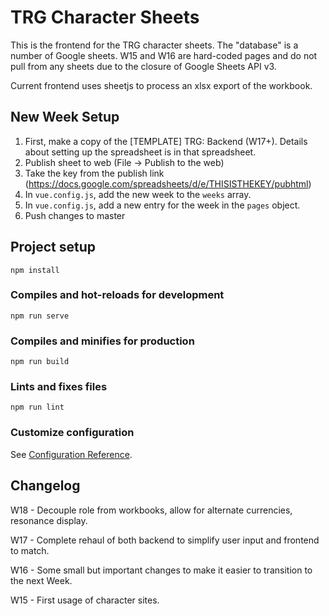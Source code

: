 # TRG Character Sheets

This is the frontend for the TRG character sheets. The "database" is a number of Google sheets. W15 and W16 are hard-coded pages and do not pull from any sheets due to the closure of Google Sheets API v3.

Current frontend uses sheetjs to process an xlsx export of the workbook.

## New Week Setup

1. First, make a copy of the \[TEMPLATE\] TRG: Backend (W17+). Details about setting up the spreadsheet is in that spreadsheet.
2. Publish sheet to web (File -> Publish to the web)
3. Take the key from the publish link (https://docs.google.com/spreadsheets/d/e/THISISTHEKEY/pubhtml)
4. In `vue.config.js`, add the new week to the `weeks` array.
5. In `vue.config.js`, add a new entry for the week in the `pages` object.
6. Push changes to master

## Project setup

```
npm install
```

### Compiles and hot-reloads for development

```
npm run serve
```

### Compiles and minifies for production

```
npm run build
```

### Lints and fixes files

```
npm run lint
```

### Customize configuration

See [Configuration Reference](https://cli.vuejs.org/config/).

## Changelog

W18 - Decouple role from workbooks, allow for alternate currencies, resonance display.

W17 - Complete rehaul of both backend to simplify user input and frontend to match.

W16 - Some small but important changes to make it easier to transition to the next Week.

W15 - First usage of character sites.
